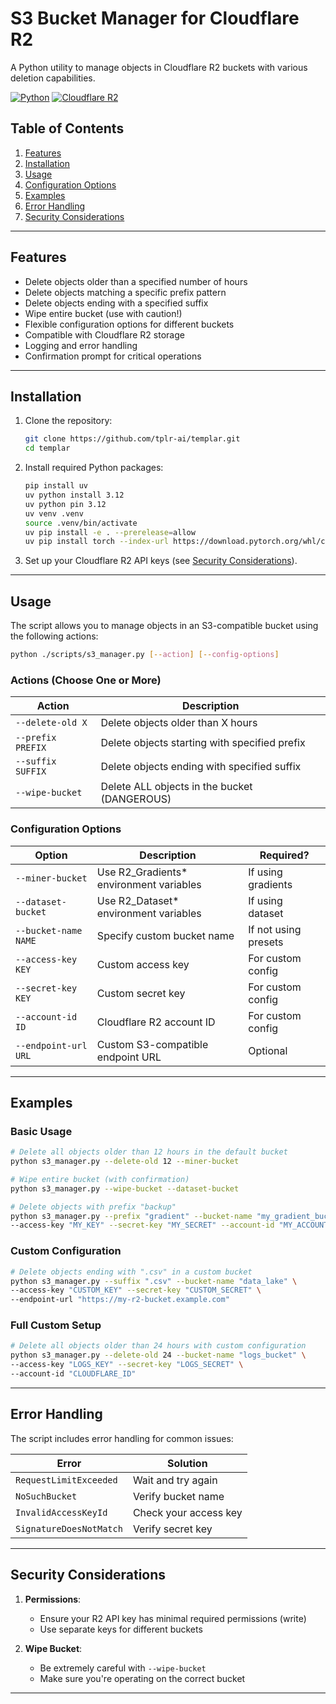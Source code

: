 # S3 Bucket Manager for Cloudflare R2

A Python utility to manage objects in Cloudflare R2 buckets with various deletion capabilities.

[![Python](https://img.shields.io/badge/Python-3.12%2B-blue)](https://www.python.org/downloads/release/python-3129/)
[![Cloudflare R2](https://img.shields.io/badge/Cloudflare-R2-orange)](https://cloudflare.com/products/r2/)

## Table of Contents

1. [Features](#features)
2. [Installation](#installation)
3. [Usage](#usage)
4. [Configuration Options](#configuration-options)
5. [Examples](#examples)
6. [Error Handling](#error-handling)
7. [Security Considerations](#security-considerations)

---

## Features

- Delete objects older than a specified number of hours
- Delete objects matching a specific prefix pattern
- Delete objects ending with a specified suffix
- Wipe entire bucket (use with caution!)
- Flexible configuration options for different buckets
- Compatible with Cloudflare R2 storage
- Logging and error handling
- Confirmation prompt for critical operations

---

## Installation

1. Clone the repository:

   ```bash
   git clone https://github.com/tplr-ai/templar.git
   cd templar
   ```

2. Install required Python packages:

   ```bash
   pip install uv
   uv python install 3.12
   uv python pin 3.12
   uv venv .venv
   source .venv/bin/activate 
   uv pip install -e . --prerelease=allow
   uv pip install torch --index-url https://download.pytorch.org/whl/cu118
   ```

3. Set up your Cloudflare R2 API keys (see [Security Considerations](#security-considerations)).

---

## Usage

The script allows you to manage objects in an S3-compatible bucket using the following actions:

```bash
python ./scripts/s3_manager.py [--action] [--config-options]
```

### Actions (Choose One or More)

| Action                     | Description                                      |
|----------------------------|--------------------------------------------------|
| `--delete-old X`           | Delete objects older than X hours                 |
| `--prefix PREFIX`          | Delete objects starting with specified prefix    |
| `--suffix SUFFIX`          | Delete objects ending with specified suffix      |
| `--wipe-bucket`            | Delete ALL objects in the bucket (DANGEROUS)     |

### Configuration Options

| Option                     | Description                                      | Required?           |
|----------------------------|--------------------------------------------------|---------------------|
| `--miner-bucket`           | Use R2_Gradients* environment variables         | If using gradients  |
| `--dataset-bucket`         | Use R2_Dataset* environment variables            | If using dataset    |
| `--bucket-name NAME`       | Specify custom bucket name                      | If not using presets|
| `--access-key KEY`         | Custom access key                               | For custom config  |
| `--secret-key KEY`         | Custom secret key                               | For custom config  |
| `--account-id ID`          | Cloudflare R2 account ID                        | For custom config  |
| `--endpoint-url URL`       | Custom S3-compatible endpoint URL               | Optional           |

---

## Examples

### Basic Usage

```bash
# Delete all objects older than 12 hours in the default bucket
python s3_manager.py --delete-old 12 --miner-bucket

# Wipe entire bucket (with confirmation)
python s3_manager.py --wipe-bucket --dataset-bucket

# Delete objects with prefix "backup"
python s3_manager.py --prefix "gradient" --bucket-name "my_gradient_bucket" \
--access-key "MY_KEY" --secret-key "MY_SECRET" --account-id "MY_ACCOUNT_ID"
```

### Custom Configuration

```bash
# Delete objects ending with ".csv" in a custom bucket
python s3_manager.py --suffix ".csv" --bucket-name "data_lake" \
--access-key "CUSTOM_KEY" --secret-key "CUSTOM_SECRET" \
--endpoint-url "https://my-r2-bucket.example.com"
```

### Full Custom Setup

```bash
# Delete all objects older than 24 hours with custom configuration
python s3_manager.py --delete-old 24 --bucket-name "logs_bucket" \
--access-key "LOGS_KEY" --secret-key "LOGS_SECRET" \
--account-id "CLOUDFLARE_ID"
```

---

## Error Handling

The script includes error handling for common issues:

| Error                          | Solution                                      |
|---------------------------------|------------------------------------------------|
| `RequestLimitExceeded`         | Wait and try again                            |
| `NoSuchBucket`                 | Verify bucket name                            |
| `InvalidAccessKeyId`           | Check your access key                         |
| `SignatureDoesNotMatch`        | Verify secret key                             |

---

## Security Considerations

1. **Permissions**:
   - Ensure your R2 API key has minimal required permissions (write)
   - Use separate keys for different buckets

2. **Wipe Bucket**:
   - Be extremely careful with `--wipe-bucket`
   - Make sure you're operating on the correct bucket

---
